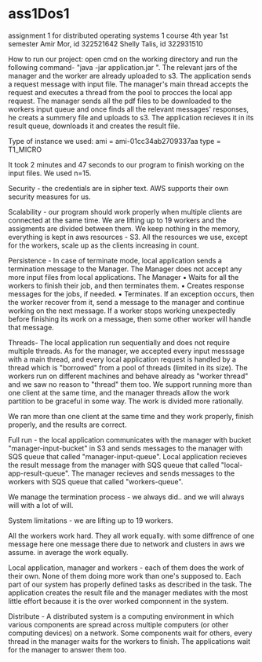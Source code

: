 # ass1Dos1
assignment 1 for distributed operating systems 1 course 4th year 1st semester 
Amir Mor, id 322521642
Shelly Talis, id 322931510

How to run our project:
open cmd on the working directory and run the following command- "java -jar application.jar <inputFileName>  <outputFileName> <n>".
The relevant jars of the manager and the worker are already uploaded to s3.
The application sends a request message with input file. The manager's main thread accepts the request and executes a 
thread from the pool to procces the local app request. The manager sends all the pdf files to be downloaded to the workers input queue and once finds 
all the relevant messages' responses, he creats a summery file and uploads to s3. The application recieves it in its result queue,
downloads it and creates the result file.

Type of instance we used:
ami = ami-01cc34ab2709337aa
type = T1_MICRO

It took 2 minutes and 47 seconds to our program to finish working on the input files. We used n=15.

Security - the credentials are in sipher text. AWS supports their own security measures for us.

Scalability - our program should work properly when multiple clients are connected at the same time.
We are lifting up to 19 workers and the assigments are divided between them.
We keep nothing in the memory, everything is kept in aws resources - S3.
All the resources we use, except for the workers, scale up as the clients increasing in count.

Persistence - In case of terminate mode, local application sends a termination
message to the Manager. The Manager does not accept any more input files from local applications. The Manager
▪ Waits for all the workers to finish their job, and then terminates them.
▪ Creates response messages for the jobs, if needed.
▪ Terminates.
If an exception occurs, then the worker recover from it, send a message to the
manager and continue working on the next message.
If a worker stops working unexpectedly before finishing its work on a message, then some
other worker will handle that message.

Threads-
The local application run sequentially and does not require multiple threads.
As for the manager, we accepted every input messsage with a main thread, and every local application request is handled 
by a thread which is "borrowed" from a pool of threads (limited in its size).
The workers run on different machines and behave already as "worker thread" and we saw no reason to "thread" them too.
We support running more than one client at the same time, and the manager threads allow the work partition to be graceful in some way.
The work is divided more rationally.

We ran more than one client at the same time and they work properly, finish properly, and the results are correct.

Full run - the local application communicates with the manager with bucket "manager-input-bucket" in S3 and sends messages to the manager
with SQS queue that called "manager-input-queue". Local application recieves the result message from the manager with SQS queue 
that called "local-app-result-queue". 
The manager recieves and sends messages to the workers with SQS queue that called "workers-queue".

 
We manage the termination process - we always did.. and we will always will with a lot of will.

System limitations - we are lifting up to 19 workers.

All the workers work hard. They all work equally. 
with some diffrence of one message here one message there due to network and clusters in aws we assume.
in average the work equally.

Local application, manager and workers - each of them does the work of their own.
None of them doing more work than one's supposed to. Each part of our system has properly defined tasks as described in the task.
The application creates the result file and the manager mediates with the most little effort because it is the 
over worked componnent in the system.

Distribute - 
A distributed system is a computing environment in which various components are spread across multiple computers
(or other computing devices) on a network.
Some components wait for others, every thread in the manager waits for the workers to finish.
The applications wait for the manager to answer them too. 
